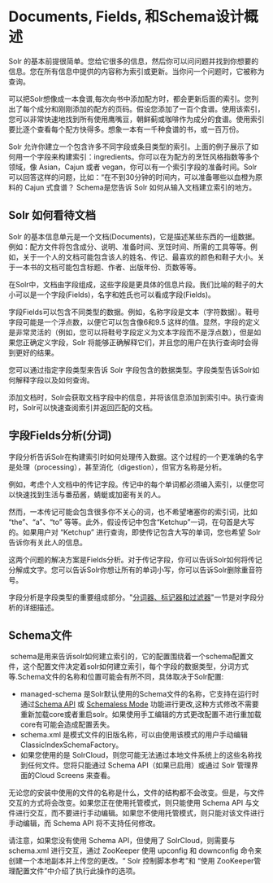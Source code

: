 # Documents, Fields, 和Schema设计概述 

Solr 的基本前提很简单。您给它很多的信息，然后你可以问问题并找到你想要的信息。您在所有信息中提供的内容称为索引或更新。当你问一个问题时，它被称为查询。  

可以把Solr想像成一本食谱,每次向书中添加配方时，都会更新后面的索引。您列出了每个成分和刚刚添加的配方的页码。假设您添加了一百个食谱。使用该索引，您可以非常快速地找到所有使用鹰嘴豆，朝鲜蓟或咖啡作为成分的食谱。使用索引要比逐个查看每个配方快得多。想象一本有一千种食谱的书，或一百万份。

Solr 允许你建立一个包含许多不同字段或条目类型的索引。上面的例子展示了如何用一个字段来构建索引：ingredients。你可以在为配方的烹饪风格指数等多个领域，像 Asian，Cajun 或者 vegan，你可以有一个索引字段的准备时间。Solr 可以回答这样的问题，比如：“在不到30分钟的时间内，可以准备哪些以血橙为原料的 Cajun 式食谱？
Schema是您告诉 Solr 如何从输入文档建立索引的地方。

## Solr 如何看待文档

Solr 的基本信息单元是一个文档(Documents)，它是描述某些东西的一组数据。例如：配方文件将包含成分、说明、准备时间、烹饪时间、所需的工具等等。例如，关于一个人的文档可能包含该人的姓名、传记、最喜欢的颜色和鞋子大小。关于一本书的文档可能包含标题、作者、出版年份、页数等等。

在Solr中，文档由字段组成，这些字段是更具体的信息片段。我们比喻的鞋子的大小可以是一个字段(Fields)，名字和姓氏也可以看成字段(Fields)。

字段Fields可以包含不同类型的数据。例如，名称字段是文本（字符数据）。鞋号字段可能是一个浮点数，以便它可以包含像6和9.5 这样的值。显然，字段的定义是非常灵活的（例如，您可以将鞋号字段定义为文本字段而不是浮点数），但是如果您正确定义字段，Solr 将能够正确解释它们，并且您的用户在执行查询时会得到更好的结果。

您可以通过指定字段类型来告诉 Solr 字段包含的数据类型。字段类型告诉Solr如何解释字段以及如何查询。

添加文档时，Solr会获取文档字段中的信息，并将该信息添加到索引中。执行查询时，Solr可以快速查阅索引并返回匹配的文档。

## 字段Fields分析(分词)

字段分析告诉Solr在构建索引时如何处理传入数据。这个过程的一个更准确的名字是处理（processing），甚至消化（digestion），但官方名称是分析。

例如，考虑个人文档中的传记字段。传记中的每个单词都必须编入索引，以便您可以快速找到生活与番茄酱，蜻蜓或加密有关的人。

然而，一本传记可能会包含很多你不关心的词，也不希望堵塞你的索引词，比如 “the”、“a”、“to” 等等。此外，假设传记中包含“Ketchup”一词，在句首是大写的。如果用户对 “Ketchup” 进行查询，即使传记包含大写的单词，您也希望 Solr 告诉你有关此人的信息。

这两个问题的解决方案是Fields分析。对于传记字段，你可以告诉Solr如何将传记分解成文字。您可以告诉Solr你想让所有的单词小写，你可以告诉Solr删除重音符号。

字段分析是字段类型的重要组成部分。"[分词器、标记器和过滤器](solr_doc_fenxiqibiaojiqiheguolvqi.md)"一节是对字段分析的详细描述。  

## Schema文件

 schema是用来告诉solr如何建立索引的，它的配置围绕着一个schema配置文件，这个配置文件决定着solr如何建立索引，每个字段的数据类型，分词方式等.Schema文件的名称和位置可能会有所不同，具体取决于Solr配置:

- managed-schema 是Solr默认使用的Schema文件的名称，它支持在运行时通过[Schema API](solr_doc_dejiagouapi.md) 或 [Schemaless Mode](solr_doc_schemaless.md) 功能进行更改,这种方式修改不需要重新加载core或者重启solr。如果使用手工编辑的方式更改配置不进行重加载core有可能会造成配置丢失。
- schema.xml 是模式文件的旧版名称，可以由使用该模式的用户手动编辑ClassicIndexSchemaFactory。
- 如果您使用的是 SolrCloud，则您可能无法通过本地文件系统上的这些名称找到任何文件。您将只能通过 Schema API（如果已启用）或通过 Solr 管理界面的Cloud Screens 来查看。

无论您的安装中使用的文件的名称是什么，文件的结构都不会改变。但是，与文件交互的方式将会改变。如果您正在使用托管模式，则只能使用 Schema API 与文件进行交互，而不要进行手动编辑。如果您不使用托管模式，则只能对该文件进行手动编辑，而 Schema API 将不支持任何修改。

请注意，如果您没有使用 Schema API，但使用了 SolrCloud，则需要与 schema.xml 进行交互，通过 ZooKeeper 使用 upconfig 和 downconfig 命令来创建一个本地副本并上传您的更改。“ Solr 控制脚本参考”和 “使用 ZooKeeper管理配置文件”中介绍了执行此操作的选项。
